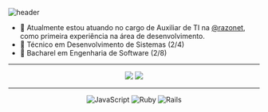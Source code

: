 ![header](https://capsule-render.vercel.app/api?type=waving&color=7C0902&text=Eai%20👋%20Meu%20nome%20é%20Lucas.&fontSize=45&fontColor=ffffff&fontAlignY=35&height=200)


- 🔭 Atualmente estou atuando no cargo de Auxiliar de TI na <a href="https://www.razonet.com.br/" target="_blank">@razonet</a>, como primeira experiência na área de desenvolvimento.
- 📕 Técnico em Desenvolvimento de Sistemas (2/4)
- 📗 Bacharel em Engenharia de Software (2/8)

___

<div align="center"> 
  <a href = "mailto:lucaszambiazzi194@gmail.com"><img src="https://img.shields.io/badge/-Gmail-%23333?style=for-the-badge&logo=gmail&logoColor=white" target="_blank"></a>
  <a href="https://www.linkedin.com/in/lucas-zambiazzi-brandino-724555239/" target="_blank"><img src="https://img.shields.io/badge/-LinkedIn-%230077B5?style=for-the-badge&logo=linkedin&logoColor=white" target="_blank"></a> 
</div>

___

<p align="center">
  <img src="https://img.shields.io/badge/JavaScript-F7DF1E?style=for-the-badge&logo=javascript&logoColor=black" alt="JavaScript">
  <img src="https://img.shields.io/badge/Ruby-CC342D?style=for-the-badge&logo=ruby&logoColor=white" alt="Ruby">
  <img src="https://img.shields.io/badge/Rails-CC0000?style=for-the-badge&logo=ruby-on-rails&logoColor=white" alt="Rails">
</p>
